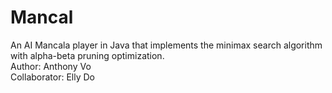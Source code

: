 # Mancal
An AI Mancala player in Java that implements the minimax search algorithm with alpha-beta pruning optimization.
</br>
Author: Anthony Vo
</br>
Collaborator: Elly Do
</br>
